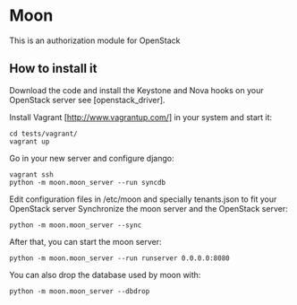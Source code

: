 Moon
====

This is an authorization module for OpenStack

How to install it
----------------
Download the code and install the Keystone and Nova hooks on your OpenStack server see [openstack_driver].

Install Vagrant [http://www.vagrantup.com/] in your system and start it:

    cd tests/vagrant/
    vagrant up

Go in your new server and configure django:

    vagrant ssh
    python -m moon.moon_server --run syncdb

Edit configuration files in /etc/moon and specially tenants.json to fit your OpenStack server
Synchronize the moon server and the OpenStack server:

    python -m moon.moon_server --sync

After that, you can start the moon server:

    python -m moon.moon_server --run runserver 0.0.0.0:8080

You can also drop the database used by moon with:

    python -m moon.moon_server --dbdrop
